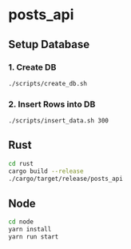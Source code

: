 # posts_api

## Setup Database

### 1. Create DB

```bash
./scripts/create_db.sh
```

### 2. Insert Rows into DB

```
./scripts/insert_data.sh 300
```

## Rust

```bash
cd rust
cargo build --release
./cargo/target/release/posts_api
```

## Node

```bash
cd node
yarn install
yarn run start
```

